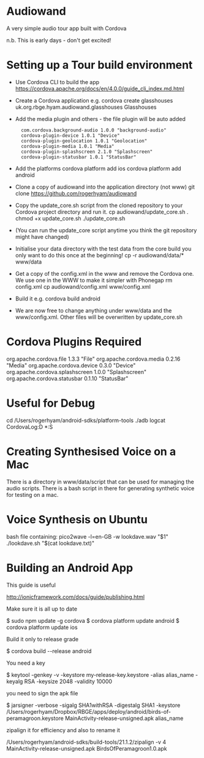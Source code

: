 
Audiowand
=========

A very simple audio tour app built with Cordova

n.b. This is early days - don't get excited!

Setting up a Tour build environment
===================================

* Use Cordova CLI to build the app
        https://cordova.apache.org/docs/en/4.0.0/guide_cli_index.md.html
* Create a Cordova application e.g.
        cordova create glasshouses uk.org.rbge.hyam.audiowand.glasshouses Glasshouses
* Add the media plugin and others - the file plugin will be auto added
        
        com.cordova.background-audio 1.0.0 "background-audio"
        cordova-plugin-device 1.0.1 "Device"
        cordova-plugin-geolocation 1.0.1 "Geolocation"
        cordova-plugin-media 1.0.1 "Media"
        cordova-plugin-splashscreen 2.1.0 "Splashscreen"
        cordova-plugin-statusbar 1.0.1 "StatusBar"
        
* Add the platforms
        cordova platform add ios
        cordova platform add android
* Clone a copy of audiowand into the application directory (not www)
        git clone https://github.com/rogerhyam/audiowand
* Copy the update_core.sh script from the cloned repository to your Cordova project directory and run it.
    cp audiowand/update_core.sh .
    chmod +x update_core.sh
    ./update_core.sh
* (You can run the update_core script anytime you think the git repository might have changed)
* Initialise your data directory with the test data from the core build you only want to do this once at the beginning!
    cp -r audiowand/data/* www/data
* Get a copy of the config.xml in the www and remove the Cordova one. We use one in the WWW to make it simpler with Phonegap 
    rm config.xml
    cp audiowand/config.xml www/config.xml
* Build it e.g.
    cordova build android
* We are now free to change anything under www/data and the www/config.xml. Other files will be overwritten by update_core.sh

Cordova Plugins Required
========================
org.apache.cordova.file 1.3.3 "File"
org.apache.cordova.media 0.2.16 "Media"
org.apache.cordova.device 0.3.0 "Device"
org.apache.cordova.splashscreen 1.0.0 "Splashscreen"
org.apache.cordova.statusbar 0.1.10 "StatusBar"

Useful for Debug
================
cd /Users/rogerhyam/android-sdks/platform-tools
./adb  logcat CordovaLog:D *:S


Creating Synthesised Voice on a Mac
===================================
There is a directory in www/data/script that can be used for managing the audio scripts. There is a bash script in there for generating synthetic voice for testing on a mac.

Voice Synthesis on Ubuntu
==========================

bash file containing:
pico2wave -l=en-GB -w lookdave.wav "$1"
./lookdave.sh "$(cat lookdave.txt)"

Building an Android App
=======================

This guide is useful

http://ionicframework.com/docs/guide/publishing.html


Make sure it is all up to date

$ sudo npm update -g cordova
$ cordova platform update android
$ cordova platform update ios


Build it only to release grade

$ cordova build --release android

You need a key

$ keytool -genkey -v -keystore my-release-key.keystore -alias alias_name -keyalg RSA -keysize 2048 -validity 10000

you need to sign the apk file

$ jarsigner -verbose -sigalg SHA1withRSA -digestalg SHA1 -keystore /Users/rogerhyam/Dropbox/RBGE/apps/deploy/android/birds-of-peramagroon.keystore MainActivity-release-unsigned.apk alias_name

zipalign it for efficiency and also to rename it

/Users/rogerhyam/android-sdks/build-tools/21.1.2/zipalign -v 4 MainActivity-release-unsigned.apk BirdsOfPeramagroon1.0.apk





